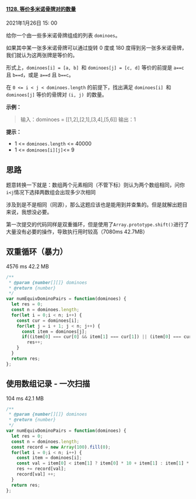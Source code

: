 

#### [1128. 等价多米诺骨牌对的数量](https://leetcode-cn.com/problems/number-of-equivalent-domino-pairs/)

2021年1月26日 15: 00



给你一个由一些多米诺骨牌组成的列表 `dominoes`。

如果其中某一张多米诺骨牌可以通过旋转 0 度或 180 度得到另一张多米诺骨牌，我们就认为这两张牌是等价的。

形式上，`dominoes[i] = [a, b] `和 `dominoes[j] = [c, d]` 等价的前提是 `a==c` 且 `b==d`，或是 `a==d` 且 `b==c`。

在 `0 <= i < j < dominoes.length` 的前提下，找出满足 `dominoes[i] `和 `dominoes[j]` 等价的骨牌对 `(i, j) `的数量。

 

**示例：**

> 输入：dominoes = [[1,2],[2,1],[3,4],[5,6]]
> 输出：1

**提示：**

- 1 <= `dominoes.length` <= 40000
- 1 <= `dominoes[i][j]`<= 9



## 思路

题意转换一下就是：数组两个元素相同（不管下标）则认为两个数组相同，问你`i<j`情况下选择两数组会出现多少次相同

涉及到是不是相同（同源），那么这题应该也是能用到并查集的。但是就解出题目来说，我想没必要。

第一次提交的代码同样是双重循环，但是使用了`Array.prototype.shift()`进行了大量没有必要的操作，导致执行用时较高（7080ms 42.7MB）

## 双重循环（暴力）

4576 ms	42.2 MB

```js
/**
 * @param {number[][]} dominoes
 * @return {number}
 */
var numEquivDominoPairs = function(dominoes) {
  let res = 0;
  const n = dominoes.length;
  for(let i = 0;i < n; i++) {
    const cur = dominoes[i];
    for(let j = i + 1; j < n; j++) {
      const item = dominoes[j];
      if((item[0] === cur[0] && item[1] === cur[1]) || (item[0] === cur[1] && item[1] === cur[0]))
        res++;
    }
  }
  return res;
};
```

## 使用数组记录 -  一次扫描

104 ms	42.1 MB

```js
/**
 * @param {number[][]} dominoes
 * @return {number}
 */
var numEquivDominoPairs = function(dominoes) {
  let res = 0;
  const n = dominoes.length;
  const record = new Array(100).fill(0);
  for(let i = 0;i < n; i++) {
    const item = dominoes[i];
    const val = item[0] < item[1] ? item[0] * 10 + item[1] : item[1] * 10 + item[0];
    res += record[val];
    record[val] ++;
  }
  return res;
};
```

